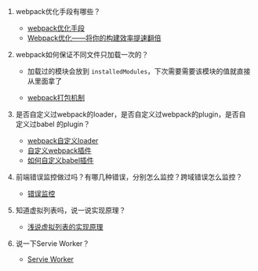 1. webpack优化手段有哪些？
   - [webpack优化手段](./Front_End_Library/Webpack/optimization.md)
   - [Webpack优化——将你的构建效率提速翻倍](https://juejin.im/post/6844903924806189070)
2. webpack如何保证不同文件只加载一次的？

    - 加载过的模块会放到 `installedModules`，下次需要需要该模块的值就直接从里面拿了

    - [webpack打包机制](./Front_End_Library/Webpack/Webpack打包机制.md)
3. 是否自定义过webpack的loader，是否自定义过webpack的plugin，是否自定义过babel 的plugin？
    - [webpack自定义loader](https://www.jianshu.com/p/2ef59268c783)
    - [自定义webpack插件](https://www.jianshu.com/p/1a880a572d97)
    - [如何自定义babel插件](https://blog.csdn.net/juzipidemimi/article/details/106367882)
4. 前端错误监控做过吗？有哪几种错误，分别怎么监控？跨域错误怎么监控？
   
    - [错误监控](https://github.com/huyaocode/webKnowledge/blob/master/%E8%B4%A8%E9%87%8F%E4%BF%9D%E9%9A%9C/%E7%9B%91%E6%8E%A7/%E9%94%99%E8%AF%AF%E7%9B%91%E6%8E%A7.md)


4. 知道虚拟列表吗，说一说实现原理？
  
    - [浅说虚拟列表的实现原理](https://github.com/dwqs/blog/issues/70)


5. 说一下Servie Worker？

    - [Servie Worker](https://developers.google.com/web/fundamentals/primers/service-workers)